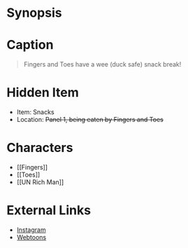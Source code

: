 # Synopsis


# Caption
> Fingers and Toes have a wee (duck safe) snack break!

# Hidden Item
* Item: Snacks
* Location: <strike>Panel 1, being eaten by Fingers and Toes</strike>

# Characters
* [[Fingers]]
* [[Toes]]
* [[UN Rich Man]]

# External Links
* [Instagram](https://www.instagram.com/p/CclYJ4ps8AV/?igshid=YmMyMTA2M2Y=)
* [Webtoons](https://www.webtoons.com/en/challenge/twistwood-tales/108-duck-safe-snacks/viewer?title_no=344740&episode_no=118)